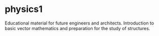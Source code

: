# physics1

Educational material for future engineers and architects. Introduction to basic vector mathematics and preparation for the study of structures.

